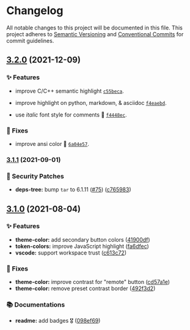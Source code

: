 # Changelog

All notable changes to this project will be documented in this file.
This project adheres to [Semantic Versioning](https://semver.org) and [Conventional Commits](https://www.conventionalcommits.org) for commit guidelines.

## [3.2.0](https://github.com/latipun7/dark-party/compare/v3.1.1...v3.2.0) (2021-12-09)

### ✨ Features

- improve C/C++ semantic highlight [`c55beca`](https://github.com/latipun7/dark-party/commit/c55becab5b16ca8a1e73c0855de117765814fa81).

- improve highlight on python, markdown, & asciidoc [`f4eaebd`](https://github.com/latipun7/dark-party/commit/f4eaebd6a0edab627d420b3610382c855abf8b3c).

- use _italic_ font style for comments 💅 [`f4448ec`](https://github.com/latipun7/dark-party/commit/f4448ec20428f73eb65cb21e527d09786e07dc9a).

### 🐛 Fixes

- improve ansi color 🌈 [`6a04e57`](https://github.com/latipun7/dark-party/commit/6a04e57b89e2516b726c1b66ada2545b2a7522e2).

### [3.1.1](https://github.com/latipun7/dark-party/compare/v3.1.0...v3.1.1) (2021-09-01)

### 🔐 Security Patches

- **deps-tree:** bump `tar` to 6.1.11 ([#75](https://github.com/latipun7/dark-party/issues/75)) ([c765983](https://github.com/latipun7/dark-party/commit/c76598339aae5ff9480bbc0364327d95c71912f9))

## [3.1.0](https://github.com/latipun7/dark-party/compare/v3.0.0...v3.1.0) (2021-08-04)

### ✨ Features

- **theme-color:** add secondary button colors ([41900df](https://github.com/latipun7/dark-party/commit/41900df6d2af23f0aa69d7c76f2c98bb1f9c6d15))
- **token-colors:** improve JavaScript highlight ([fa6dfec](https://github.com/latipun7/dark-party/commit/fa6dfec3994f69fe2f8df9668eff263e8e4b23ca))
- **vscode:** support workspace trust ([c613c72](https://github.com/latipun7/dark-party/commit/c613c72feb4026fd9004386da0a10c2ec3e6afc9))

### 🐛 Fixes

- **theme-color:** improve contrast for "remote" button ([cd57a1e](https://github.com/latipun7/dark-party/commit/cd57a1e9a8d9f1fa19930fd9ccc7879377794bb3))
- **theme-color:** remove preset contrast border ([492f3d2](https://github.com/latipun7/dark-party/commit/492f3d23f2978d29cfbd851bfd3ff4864f200519))

### 📚 Documentations

- **readme:** add badges 🎖 ([098ef69](https://github.com/latipun7/dark-party/commit/098ef69363f3359a1065405a22a692d16e4caa67))
